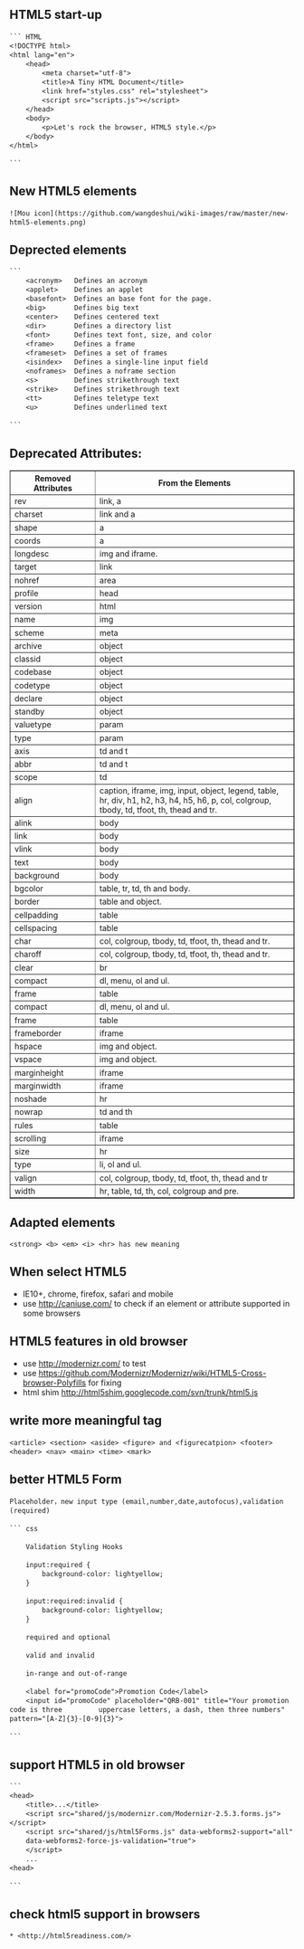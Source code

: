 ## HTML5 start-up
	
	``` HTML
	<!DOCTYPE html>
	<html lang="en">
		<head>
			<meta charset="utf-8">
			<title>A Tiny HTML Document</title>
			<link href="styles.css" rel="stylesheet">
			<script src="scripts.js"></script>
		</head>
		<body>
			<p>Let's rock the browser, HTML5 style.</p>
		</body>
	</html>
	
	```
	
## New HTML5 elements

	![Mou icon](https://github.com/wangdeshui/wiki-images/raw/master/new-html5-elements.png)
	
## Deprected elements
	
	```
		<acronym>	Defines an acronym
		<applet>	Defines an applet
		<basefont>	Defines an base font for the page.
		<big>	    Defines big text
		<center>	Defines centered text
		<dir>	    Defines a directory list
		<font>	    Defines text font, size, and color
		<frame>	    Defines a frame
		<frameset>	Defines a set of frames
		<isindex>	Defines a single-line input field
		<noframes>	Defines a noframe section
		<s>	        Defines strikethrough text
		<strike>	Defines strikethrough text
		<tt>	    Defines teletype text
		<u>	        Defines underlined text
	
	```
	
## Deprecated Attributes:

<table  border="1" cellpadding="5" cellspacing="0" width="100%">
   <tbody>
   <tr>
       <th width="30%">Removed Attributes</th>
       <th>From the Elements</th>
   </tr>
   <tr>
       <td>rev</td>
       <td>link, a</td>
   </tr>
   <tr>
       <td>charset</td>
       <td>link and a</td>
   </tr>
   <tr>
       <td>shape</td>
       <td>a</td>
   </tr>
   <tr>
       <td>coords</td>
       <td>a</td>
   </tr>
   <tr>
       <td>longdesc</td>
       <td>img and iframe.</td>
   </tr>
   <tr>
       <td>target</td>
       <td>link</td>
   </tr>
   <tr>
       <td>nohref</td>
       <td>area</td>
   </tr>
   <tr>
       <td>profile</td>
       <td>head</td>
   </tr>
   <tr>
       <td>version</td>
       <td>html</td>
   </tr>
   <tr>
       <td>name</td>
       <td>img</td>
   </tr>
   <tr>
       <td>scheme</td>
       <td>meta</td>
   </tr>
   <tr>
       <td>archive</td>
       <td>object</td>
   </tr>
   <tr>
       <td>classid</td>
       <td>object</td>
   </tr>
   <tr>
       <td>codebase</td>
       <td>object</td>
   </tr>
   <tr>
       <td>codetype</td>
       <td>object</td>
   </tr>
   <tr>
       <td>declare</td>
       <td>object</td>
   </tr>
   <tr>
       <td>standby</td>
       <td>object</td>
   </tr>
   <tr>
       <td>valuetype</td>
       <td>param</td>
   </tr>
   <tr>
       <td>type</td>
       <td>param</td>
   </tr>
   <tr>
       <td>axis</td>
       <td>td and t</td>
   </tr>
   <tr>
       <td>abbr</td>
       <td>td and t</td>
   </tr>
   <tr>
       <td>scope</td>
       <td>td</td>
   </tr>
   <tr>
       <td>align</td>
       <td>caption, iframe, img, input, object, legend, table, hr, div, h1, h2, h3, h4, h5, h6, p, col, colgroup,
           tbody, td, tfoot, th, thead and tr.
       </td>
   </tr>
   <tr>
       <td>alink</td>
       <td>body</td>
   </tr>
   <tr>
       <td>link</td>
       <td>body</td>
   </tr>
   <tr>
       <td>vlink</td>
       <td>body</td>
   </tr>
   <tr>
       <td>text</td>
       <td>body</td>
   </tr>
   <tr>
       <td>background</td>
       <td>body</td>
   </tr>
   <tr>
       <td>bgcolor</td>
       <td>table, tr, td, th and body.</td>
   </tr>
   <tr>
       <td>border</td>
       <td>table and object.</td>
   </tr>
   <tr>
       <td>cellpadding</td>
       <td>table</td>
   </tr>
   <tr>
       <td>cellspacing</td>
       <td>table</td>
   </tr>
   <tr>
       <td>char</td>
       <td>col, colgroup, tbody, td, tfoot, th, thead and tr.</td>
   </tr>
   <tr>
       <td>charoff</td>
       <td>col, colgroup, tbody, td, tfoot, th, thead and tr.</td>
   </tr>
   <tr>
       <td>clear</td>
       <td>br</td>
   </tr>
   <tr>
       <td>compact</td>
       <td> dl, menu, ol and ul.</td>
   </tr>
   <tr>
       <td>frame</td>
       <td>table</td>
   </tr>
   <tr>
       <td>compact</td>
       <td>dl, menu, ol and ul.</td>
   </tr>
   <tr>
       <td>frame</td>
       <td>table</td>
   </tr>
   <tr>
       <td>frameborder</td>
       <td>iframe</td>
   </tr>
   <tr>
       <td>hspace</td>
       <td>img and object.</td>
   </tr>
   <tr>
       <td>vspace</td>
       <td>img and object.</td>
   </tr>
   <tr>
       <td>marginheight</td>
       <td>iframe</td>
   </tr>
   <tr>
       <td>marginwidth</td>
       <td>iframe</td>
   </tr>
   <tr>
       <td>noshade</td>
       <td>hr</td>
   </tr>
   <tr>
       <td>nowrap</td>
       <td>td and th</td>
   </tr>
   <tr>
       <td>rules</td>
       <td>table</td>
   </tr>
   <tr>
       <td>scrolling</td>
       <td>iframe</td>
   </tr>
   <tr>
       <td>size</td>
       <td>hr</td>
   </tr>
   <tr>
       <td>type</td>
       <td>li, ol and ul.</td>
   </tr>
   <tr>
       <td>valign</td>
       <td>col, colgroup, tbody, td, tfoot, th, thead and tr</td>
   </tr>
   <tr>
       <td>width</td>
       <td>hr, table, td, th, col, colgroup and pre.</td>
   </tr>
   </tbody>
</table>
	
## 	Adapted elements
 	
 	<strong> <b> <em> <i> <hr> has new meaning
 	
##  	When select HTML5   
   
   * IE10+, chrome, firefox, safari and mobile
   * use <http://caniuse.com/> to check if an element or attribute supported in some browsers
 
##  HTML5 features in old browser

* use <http://modernizr.com/> to test
* use <https://github.com/Modernizr/Modernizr/wiki/HTML5-Cross-browser-Polyfills> for fixing
* html shim <http://html5shim.googlecode.com/svn/trunk/html5.js>

## write more meaningful tag
	<article> <section> <aside> <figure> and <figurecatpion> <footer> <header> <nav> <main> <time> <mark>
	
## 	better HTML5 Form
	Placeholder，new input type (email,number,date,autofocus),validation (required)
	
	``` css
	
		Validation Styling Hooks
		
		input:required {
			background-color: lightyellow;
		}
	
		input:required:invalid {
			background-color: lightyellow;
		}
	
		required and optional
	
		valid and invalid
	
		in-range and out-of-range

		<label for="promoCode">Promotion Code</label>
		<input id="promoCode" placeholder="QRB-001" title="Your promotion code is three 		uppercase letters, a dash, then three numbers" pattern="[A-Z]{3}-[0-9]{3}">
	
	```
	
## 	support HTML5 in old browser

	```
	<head>
		<title>...</title>
		<script src="shared/js/modernizr.com/Modernizr-2.5.3.forms.js"></script>
		<script src="shared/js/html5Forms.js" data-webforms2-support="all"
		data-webforms2-force-js-validation="true">
		</script>
		...
	<head>
	
	```
	
##  check html5 support in browsers
	* <http://html5readiness.com/>

 		
			
